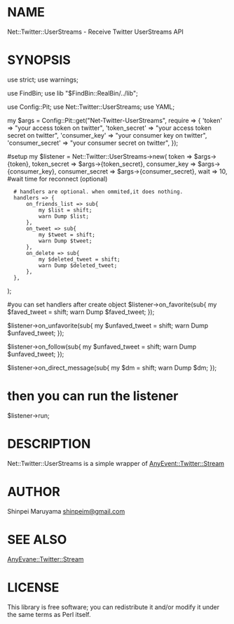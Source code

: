 # NAME

Net::Twitter::UserStreams - Receive Twitter UserStreams API

# SYNOPSIS

  use strict;
  use warnings;

  use FindBin;
  use lib "$FindBin::RealBin/../lib";

  use Config::Pit;
  use Net::Twitter::UserStreams;
  use YAML;

  my $args = Config::Pit::get("Net-Twitter-UserStreams", require => {
      'token' => "your access token on twitter",
      'token_secret' => "your access token secret on twitter",
      'consumer_key' => "your consumer key on twitter",
      'consumer_secret' => "your consumer secret on twitter",
  });

  #setup
  my $listener = Net::Twitter::UserStreams->new(
      token           => $args->{token},
      token_secret    => $args->{token_secret},
      consumer_key    => $args->{consumer_key},
      consumer_secret => $args->{consumer_secret},
      wait => 10,        #wait time for reconnect (optional)

      # handlers are optional. when ommited,it does nothing.
      handlers => {
          on_friends_list => sub{
              my $list = shift;
              warn Dump $list;
          },
          on_tweet => sub{
              my $tweet = shift;
              warn Dump $tweet;
          },
          on_delete => sub{
              my $deleted_tweet = shift;
              warn Dump $deleted_tweet;
          },
      },
  );

  #you can set handlers after create object
  $listener->on_favorite(sub{
      my $faved_tweet = shift;
      warn Dump $faved_tweet;
  });

  $listener->on_unfavorite(sub{
      my $unfaved_tweet = shift;
      warn Dump $unfaved_tweet;
  });

  $listener->on_follow(sub{
      my $unfaved_tweet = shift;
      warn Dump $unfaved_tweet;
  });

  $listener->on_direct_message(sub{
      my $dm = shift;
      warn Dump $dm;
  });

  # then you can run the listener
  $listener->run;



# DESCRIPTION

Net::Twitter::UserStreams is a simple wrapper of [AnyEvent::Twitter::Stream](http://search.cpan.org/perldoc?AnyEvent::Twitter::Stream)

# AUTHOR

Shinpei Maruyama <shinpeim@gmail.com>

# SEE ALSO

[AnyEvane::Twitter::Stream](http://search.cpan.org/perldoc?AnyEvane::Twitter::Stream)

# LICENSE

This library is free software; you can redistribute it and/or modify
it under the same terms as Perl itself.